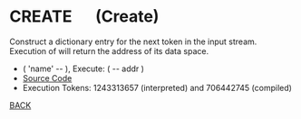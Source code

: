 # CREATE &emsp; (Create)
Construct a dictionary entry for the next token <name> in the input stream. Execution of <name> will return the address of its data space.
* ( 'name' -- ), Execute: ( -- addr )
* [Source Code](../words/core/Create.cs)
* Execution Tokens: 1243313657 (interpreted) and 706442745 (compiled)


[BACK](builtins.md#Create)

